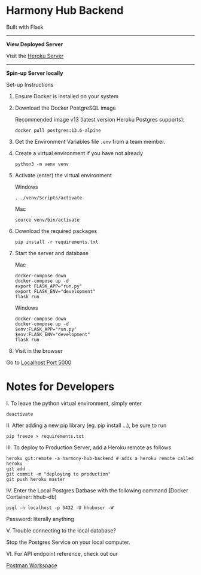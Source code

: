 # Harmony Hub Backend

Built with Flask

<hr></hr>

**View Deployed Server**

Visit the <a href="https://harmony-hub-backend.herokuapp.com/" target="_blank">Heroku Server</a>

<hr></hr>

**Spin-up Server locally**

Set-up Instructions

1. Ensure Docker is installed on your system

2. Download the Docker PostgreSQL image

    Recommended image v13 (latest version Heroku Postgres supports):
    ```
    docker pull postgres:13.6-alpine
    ```

3. Get the Environment Variables file <code>.env</code> from a team member.

4. Create a virtual environment if you have not already

    ```
    python3 -m venv venv
    ```
   
5. Activate (enter) the virtual environment

    Windows
    ```
    . ./venv/Scripts/activate
    ```

    Mac
    ```
    source venv/bin/activate
    ```

6. Download the required packages

    ```
    pip install -r requirements.txt
    ```

7. Start the server and database

    Mac
    ```
    docker-compose down
    docker-compose up -d
    export FLASK_APP="run.py"
    export FLASK_ENV="development"
    flask run
    ```

    Windows
    ```
    docker-compose down
    docker-compose up -d
    $env:FLASK_APP="run.py"
    $env:FLASK_ENV="development"
    flask run
    ```
   
8. Visit in the browser

Go to <a href="http://localhost:5000" target="_blank">Localhost Port 5000</a>


# Notes for Developers

I. To leave the python virtual environment, simply enter

```
deactivate
```

II. After adding a new pip library (eg. pip install ...), be sure to run

```
pip freeze > requirements.txt
```

III. To deploy to Production Server, add a Heroku remote as follows

```
heroku git:remote -a harmony-hub-backend # adds a heroku remote called heroku
git add .
git commit -m "deploying to production"
git push heroku master
```

IV. Enter the Local Postgres Datbase with the following command
(Docker Container: hhub-db)

```
psql -h localhost -p 5432 -U hhubuser -W
```
Password: literally anything

V. Trouble connecting to the local database?

Stop the Postgres Service on your local computer.

VI. For API endpoint reference, check out our

<a href="https://www.postman.com/orange-capsule-30931/workspace/hhub-backend" target="_blank">Postman Workspace</a>
